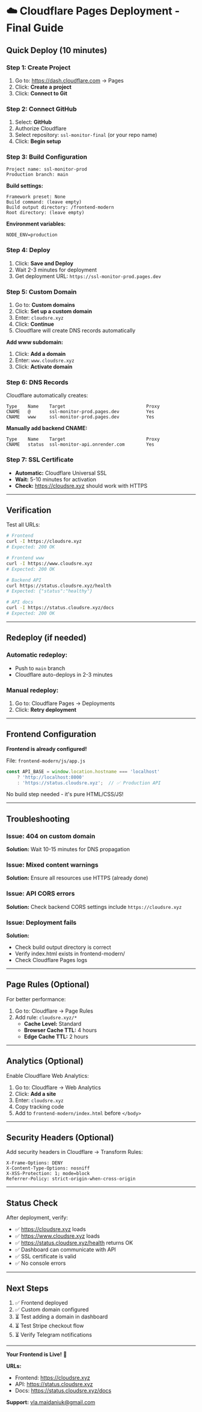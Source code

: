 # ☁️ Cloudflare Pages Deployment - Final Guide

## Quick Deploy (10 minutes)

### Step 1: Create Project

1. Go to: https://dash.cloudflare.com → Pages
2. Click: **Create a project**
3. Click: **Connect to Git**

### Step 2: Connect GitHub

1. Select: **GitHub**
2. Authorize Cloudflare
3. Select repository: `ssl-monitor-final` (or your repo name)
4. Click: **Begin setup**

### Step 3: Build Configuration

```
Project name: ssl-monitor-prod
Production branch: main
```

**Build settings:**
```
Framework preset: None
Build command: (leave empty)
Build output directory: /frontend-modern
Root directory: (leave empty)
```

**Environment variables:**
```
NODE_ENV=production
```

### Step 4: Deploy

1. Click: **Save and Deploy**
2. Wait 2-3 minutes for deployment
3. Get deployment URL: `https://ssl-monitor-prod.pages.dev`

### Step 5: Custom Domain

1. Go to: **Custom domains**
2. Click: **Set up a custom domain**
3. Enter: `cloudsre.xyz`
4. Click: **Continue**
5. Cloudflare will create DNS records automatically

**Add www subdomain:**
1. Click: **Add a domain**
2. Enter: `www.cloudsre.xyz`
3. Click: **Activate domain**

### Step 6: DNS Records

Cloudflare automatically creates:
```
Type    Name    Target                              Proxy
CNAME   @       ssl-monitor-prod.pages.dev          Yes
CNAME   www     ssl-monitor-prod.pages.dev          Yes
```

**Manually add backend CNAME:**
```
Type    Name    Target                              Proxy
CNAME   status  ssl-monitor-api.onrender.com        Yes
```

### Step 7: SSL Certificate

- **Automatic:** Cloudflare Universal SSL
- **Wait:** 5-10 minutes for activation
- **Check:** https://cloudsre.xyz should work with HTTPS

---

## Verification

Test all URLs:

```bash
# Frontend
curl -I https://cloudsre.xyz
# Expected: 200 OK

# Frontend www
curl -I https://www.cloudsre.xyz
# Expected: 200 OK

# Backend API
curl https://status.cloudsre.xyz/health
# Expected: {"status":"healthy"}

# API docs
curl -I https://status.cloudsre.xyz/docs
# Expected: 200 OK
```

---

## Redeploy (if needed)

### Automatic redeploy:
- Push to `main` branch
- Cloudflare auto-deploys in 2-3 minutes

### Manual redeploy:
1. Go to: Cloudflare Pages → Deployments
2. Click: **Retry deployment**

---

## Frontend Configuration

**Frontend is already configured!**

File: `frontend-modern/js/app.js`
```javascript
const API_BASE = window.location.hostname === 'localhost' 
    ? 'http://localhost:8000' 
    : 'https://status.cloudsre.xyz';  // ✅ Production API
```

No build step needed - it's pure HTML/CSS/JS!

---

## Troubleshooting

### Issue: 404 on custom domain
**Solution:** Wait 10-15 minutes for DNS propagation

### Issue: Mixed content warnings
**Solution:** Ensure all resources use HTTPS (already done)

### Issue: API CORS errors
**Solution:** Check backend CORS settings include `https://cloudsre.xyz`

### Issue: Deployment fails
**Solution:** 
- Check build output directory is correct
- Verify index.html exists in frontend-modern/
- Check Cloudflare Pages logs

---

## Page Rules (Optional)

For better performance:

1. Go to: Cloudflare → Page Rules
2. Add rule: `cloudsre.xyz/*`
   - **Cache Level:** Standard
   - **Browser Cache TTL:** 4 hours
   - **Edge Cache TTL:** 2 hours

---

## Analytics (Optional)

Enable Cloudflare Web Analytics:

1. Go to: Cloudflare → Web Analytics
2. Click: **Add a site**
3. Enter: `cloudsre.xyz`
4. Copy tracking code
5. Add to `frontend-modern/index.html` before `</body>`

---

## Security Headers (Optional)

Add security headers in Cloudflare → Transform Rules:

```
X-Frame-Options: DENY
X-Content-Type-Options: nosniff
X-XSS-Protection: 1; mode=block
Referrer-Policy: strict-origin-when-cross-origin
```

---

## Status Check

After deployment, verify:

- ✅ https://cloudsre.xyz loads
- ✅ https://www.cloudsre.xyz loads
- ✅ https://status.cloudsre.xyz/health returns OK
- ✅ Dashboard can communicate with API
- ✅ SSL certificate is valid
- ✅ No console errors

---

## Next Steps

1. ✅ Frontend deployed
2. ✅ Custom domain configured
3. ⏳ Test adding a domain in dashboard
4. ⏳ Test Stripe checkout flow
5. ⏳ Verify Telegram notifications

---

**Your Frontend is Live!** 🎉

**URLs:**
- Frontend: https://cloudsre.xyz
- API: https://status.cloudsre.xyz
- Docs: https://status.cloudsre.xyz/docs

**Support:** vla.maidaniuk@gmail.com

